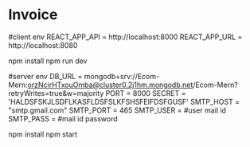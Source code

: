 # Invoice

#client env
REACT_APP_API = http://localhost:8000
REACT_APP_URL = http://localhost:8080


npm install
npm run dev


#server env
DB_URL = mongodb+srv://Ecom-Mern:orzNcirHTxouOmba@cluster0.2j1hm.mongodb.net/Ecom-Mern?retryWrites=true&w=majority
PORT = 8000
SECRET = 'HALDSFSKJLSDFLKASFLDSFSLKFSHSFEIFDSFGUSF'
SMTP_HOST = "smtp.gmail.com"
SMTP_PORT = 465
SMTP_USER =                        #user mail id
SMTP_PASS =                       #mail id password

npm install
npm start
